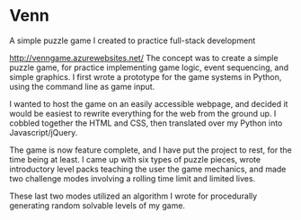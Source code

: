 # Venn
A simple puzzle game I created to practice full-stack development

http://venngame.azurewebsites.net/
The concept was to create a simple puzzle game, for practice implementing game logic, event sequencing, and simple graphics. I first wrote a prototype for the game systems in Python, using the command line as game input.

I wanted to host the game on an easily accessible webpage, and decided it would be easiest to rewrite everything for the web from the ground up. I cobbled together the HTML and CSS, then translated over my Python into Javascript/jQuery.

The game is now feature complete, and I have put the project to rest, for the time being at least. I came up with six types of puzzle pieces, wrote introductory level packs teaching the user the game mechanics, and made two challenge modes involving a rolling time limit and limited lives.

These last two modes utilized an algorithm I wrote for procedurally generating random solvable levels of my game.
